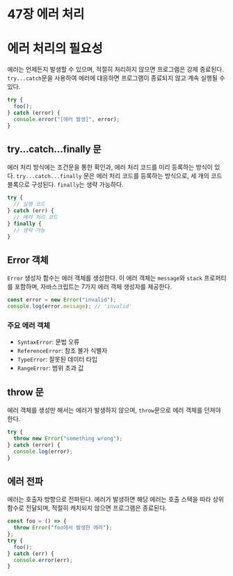 # 47장 에러 처리

# 에러 처리의 필요성

에러는 언제든지 발생할 수 있으며, 적절히 처리하지 않으면 프로그램은 강제 종료된다. `try...catch`문을 사용하여 에러에 대응하면 프로그램이 종료되지 않고 계속 실행될 수 있다.

```js
try {
  foo();
} catch (error) {
  console.error("[에러 발생]", error);
}
```

## try...catch...finally 문

에러 처리 방식에는 조건문을 통한 확인과, 에러 처리 코드를 미리 등록하는 방식이 있다. `try...catch...finally` 문은 에러 처리 코드를 등록하는 방식으로, 세 개의 코드 블록으로 구성된다. `finally`는 생략 가능하다.

```js
try {
  // 실행 코드
} catch (err) {
  // 에러 처리 코드
} finally {
  // 생략 가능
}
```

## Error 객체

`Error` 생성자 함수는 에러 객체를 생성한다. 이 에러 객체는 `message`와 `stack` 프로퍼티를 포함하며, 자바스크립트는 7가지 에러 객체 생성자를 제공한다.

```js
const error = new Error("invalid");
console.log(error.message); // 'invalid'
```

### 주요 에러 객체

- `SyntaxError`: 문법 오류
- `ReferenceError`: 참조 불가 식별자
- `TypeError`: 잘못된 데이터 타입
- `RangeError`: 범위 초과 값

## throw 문

에러 객체를 생성만 해서는 에러가 발생하지 않으며, `throw`문으로 에러 객체를 던져야 한다.

```js
try {
  throw new Error("something wrong");
} catch (error) {
  console.log(error);
}
```

## 에러 전파

에러는 호출자 방향으로 전파된다. 에러가 발생하면 해당 에러는 호출 스택을 따라 상위 함수로 전달되며, 적절히 캐치되지 않으면 프로그램은 종료된다.

```js
const foo = () => {
  throw Error("foo에서 발생한 에러");
};
try {
  foo();
} catch (err) {
  console.error(err);
}
```
